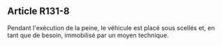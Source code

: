 Article R131-8
----
Pendant l'exécution de la peine, le véhicule est placé sous scellés et, en tant
que de besoin, immobilisé par un moyen technique.
